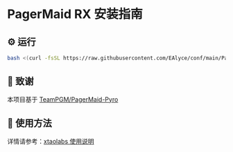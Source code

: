 

# PagerMaid RX 安装指南



## ⚙️ 运行

```bash
bash <(curl -fsSL https://raw.githubusercontent.com/EAlyce/conf/main/PagerMaid/RXsetup.sh)
````

## 🙏 致谢

本项目基于 [TeamPGM/PagerMaid-Pyro](https://github.com/TeamPGM/PagerMaid-Pyro) 


## 📖 使用方法

详情请参考：[xtaolabs 使用说明](https://xtaolabs.com/#/README)
